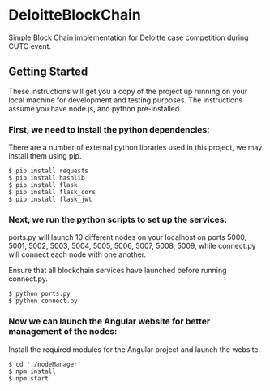 # DeloitteBlockChain

Simple Block Chain implementation for Deloitte case competition during CUTC event.

## Getting Started

These instructions will get you a copy of the project up running on your local machine for development and testing purposes. The instructions assume you have node.js, and python pre-installed.

### First, we need to install the python dependencies:

There are a number of external python libraries used in this project, we may install them using pip.

```
$ pip install requests
$ pip install hashlib
$ pip install flask
$ pip install flask_cors
$ pip install flask_jwt
```
### Next, we run the python scripts to set up the services:

ports.py will launch 10 different nodes on your localhost on ports 5000, 5001, 5002, 5003, 5004, 5005, 5006, 5007, 5008, 5009, while connect.py will connect each node with one another.

Ensure that all blockchain services have launched before running connect.py.

```
$ python ports.py
$ python connect.py
```

### Now we can launch the Angular website for better management of the nodes:

Install the required modules for the Angular project and launch the website.

```
$ cd './nodeManager'
$ npm install
$ npm start
```
